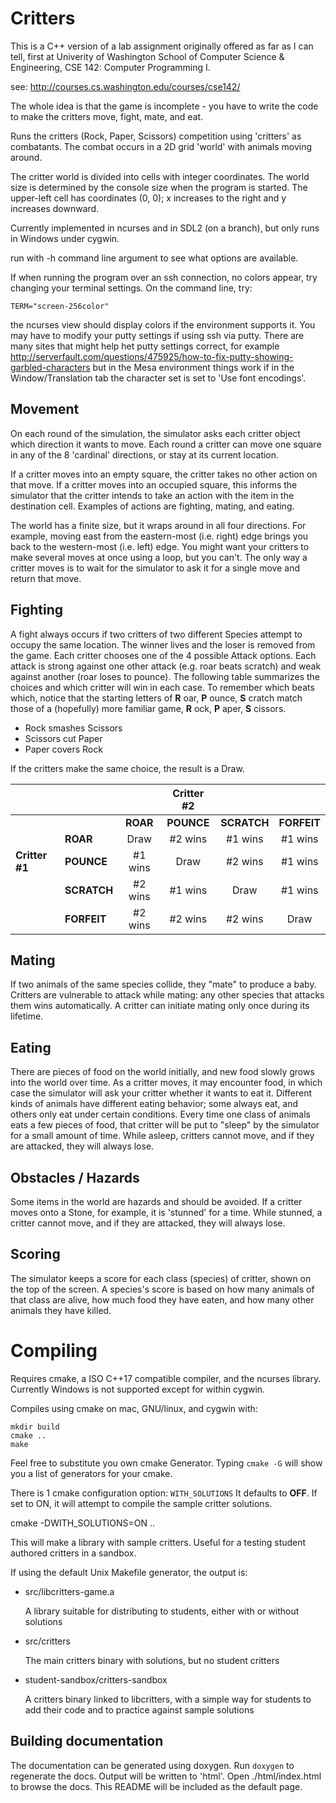# Critters

This is a C++ version of a lab assignment originally offered
as far as I can tell, first at Univerity of Washington
School of Computer Science & Engineering, CSE 142: Computer Programming I.

see: http://courses.cs.washington.edu/courses/cse142/

The whole idea is that the game is incomplete -
you have to write the code to make
the critters move, fight, mate, and eat.

Runs the critters (Rock, Paper, Scissors) competition using 'critters' as
combatants. The combat occurs in a 2D grid 'world' with animals moving around.

The critter world is divided into cells with integer coordinates. 
The world size is determined by the console size when the program is started.
The upper-left cell has coordinates (0, 0); 
x increases to the right and y increases downward.

Currently implemented in ncurses and in SDL2 (on a branch), 
but only runs in Windows under cygwin.

run with -h command line argument to see what options are available.

If when running the program over an ssh connection, no colors appear,
try changing your terminal settings.  On the command line, try:

    TERM="screen-256color"

the ncurses view should display colors if the environment supports it.
You may have to modify your putty settings if using ssh via putty.
There are many sites that might help het putty settings correct,
for example http://serverfault.com/questions/475925/how-to-fix-putty-showing-garbled-characters
but in the Mesa environment things work if in the Window/Translation tab
the character set is set to 'Use font encodings'.


## Movement
On each round of the simulation, the simulator asks each critter object which 
direction it wants to move. 
Each round a critter can move one square in any of the 8 'cardinal' directions, 
or stay at its current location.

If a critter moves into an empty square, the critter takes no other action
on that move.
If a critter moves into an occupied square, this informs the simulator that the
critter intends to take an action with the item in the destination cell.
Examples of actions are fighting, mating, and eating.

The world has a finite size, but it wraps around in all four directions. 
For example, moving east from the eastern-most (i.e. right) edge brings you back 
to the western-most (i.e. left) edge. 
You might want your critters to make several moves at once using a loop, but you can't. 
The only way a critter moves is to wait for the simulator to ask it for a 
single move and return that move.

## Fighting
A fight always occurs if two critters of two different Species attempt to occupy the same location.
The winner lives and the loser is removed from the game.
Each critter chooses one of the 4 possible Attack options.
Each attack is strong against one other attack (e.g. roar beats scratch) 
and weak against another (roar loses to pounce). 
The following table summarizes the choices and which critter will win in each case. 
To remember which beats which, notice that the starting letters of 
**R** oar, **P** ounce, **S** cratch match those of a (hopefully) more familiar game, 
**R** ock, **P** aper, **S** cissors. 

 - Rock smashes Scissors
 - Scissors cut Paper
 - Paper covers Rock

If the critters make the same choice, the result is a Draw.

|                |             |          | Critter #2 |             |             |
|----------------|:------------|:--------:|:----------:|:-----------:|:-----------:|
|                |             | **ROAR** | **POUNCE** | **SCRATCH** | **FORFEIT** |
|                | **ROAR**    |   Draw   |   #2 wins  | #1 wins     |  #1 wins    |
| **Critter #1** | **POUNCE**  | #1 wins  |    Draw    | #2 wins     |  #1 wins    |
|                | **SCRATCH** | #2 wins  |   #1 wins  |   Draw      |  #1 wins    |
|                | **FORFEIT** | #2 wins  |   #2 wins  | #2 wins     |    Draw     |

## Mating
If two animals of the same species collide, they "mate" to produce a baby. 
Critters are vulnerable to attack while mating: 
any other species that attacks them wins automatically. 
A critter can initiate mating only once during its lifetime.

## Eating
There are pieces of food on the world initially, and new food slowly grows into the world over time. 
As a critter moves, it may encounter food, in which case the simulator will ask your
critter whether it wants to eat it. 
Different kinds of animals have different eating behavior; 
some always eat, and others only eat under certain conditions. 
Every time one class of animals eats a few pieces of food, that critter will be 
put to "sleep" by the simulator for a small amount of time. 
While asleep, critters cannot move, and if they are attacked, they will always lose.

## Obstacles / Hazards
Some items in the world are hazards and should be avoided.
If a critter moves onto a Stone, for example, it is 'stunned' for a time.
While stunned, a critter cannot move, and if they are attacked, they will always lose.



## Scoring
The simulator keeps a score for each class (species) of critter, 
shown on the top of the screen. 
A species's score is based on how many animals of that class are alive, 
how much food they have eaten, and how many other animals they have killed.


# Compiling

Requires cmake, a ISO C++17 compatible compiler, and the ncurses library.
Currently Windows is not supported except for within cygwin.

Compiles using cmake on mac, GNU/linux, and cygwin with:

    mkdir build
    cmake ..
    make

Feel free to substitute you own cmake Generator.
Typing `cmake -G` will show you a list of generators for your cmake.

There is 1 cmake configuration option: `WITH_SOLUTIONS`
It defaults to **OFF**.
If set to ON, it will attempt to compile the sample critter solutions.

  cmake -DWITH_SOLUTIONS=ON ..

This will make a library with sample critters.
Useful for a testing student authored critters in a sandbox.

If using the default Unix Makefile generator,
the output is:

- src/libcritters-game.a

  A library suitable for distributing to students,
  either with or without solutions


- src/critters

  The main critters binary with solutions, but no student critters

- student-sandbox/critters-sandbox

  A critters binary linked to libcritters,
  with a simple way for students to add their code and
  to practice against sample solutions

## Building documentation

The documentation can be generated using doxygen.
Run `doxygen` to regenerate the docs.
Output will be written to 'html'.
Open ./html/index.html to browse the docs.
This README will be included as the default page.

## 
